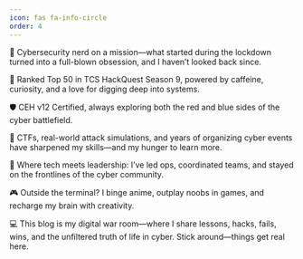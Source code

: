 ```yaml
---
icon: fas fa-info-circle
order: 4
---
```


🔐 Cybersecurity nerd on a mission—what started during the lockdown turned into a full-blown obsession, and I haven’t looked back since.

🎯 Ranked Top 50 in TCS HackQuest Season 9, powered by caffeine, curiosity, and a love for digging deep into systems.

🛡️ CEH v12 Certified, always exploring both the red and blue sides of the cyber battlefield.

👾 CTFs, real-world attack simulations, and years of organizing cyber events have sharpened my skills—and my hunger to learn more.

🧠 Where tech meets leadership: I’ve led ops, coordinated teams, and stayed on the frontlines of the cyber community.

🎮 Outside the terminal? I binge anime, outplay noobs in games, and recharge my brain with creativity.

💻 This blog is my digital war room—where I share lessons, hacks, fails, wins, and the unfiltered truth of life in cyber.
Stick around—things get real here.
